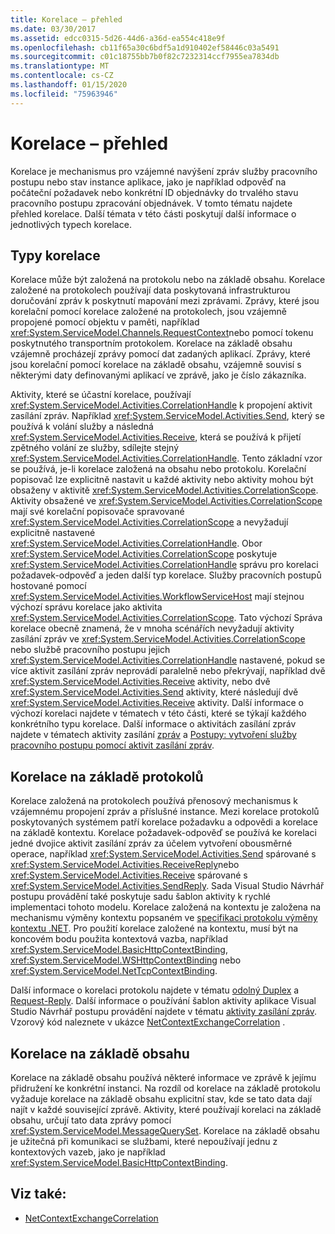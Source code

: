 ```yaml
---
title: Korelace – přehled
ms.date: 03/30/2017
ms.assetid: edcc0315-5d26-44d6-a36d-ea554c418e9f
ms.openlocfilehash: cb11f65a30c6bdf5a1d910402ef58446c03a5491
ms.sourcegitcommit: c01c18755bb7b0f82c7232314ccf7955ea7834db
ms.translationtype: MT
ms.contentlocale: cs-CZ
ms.lasthandoff: 01/15/2020
ms.locfileid: "75963946"
---
```

# <a name="correlation-overview"></a>Korelace – přehled
Korelace je mechanismus pro vzájemné navýšení zpráv služby pracovního postupu nebo stav instance aplikace, jako je například odpověď na počáteční požadavek nebo konkrétní ID objednávky do trvalého stavu pracovního postupu zpracování objednávek. V tomto tématu najdete přehled korelace. Další témata v této části poskytují další informace o jednotlivých typech korelace.  
  
## <a name="types-of-correlation"></a>Typy korelace  
 Korelace může být založená na protokolu nebo na základě obsahu. Korelace založené na protokolech používají data poskytovaná infrastrukturou doručování zpráv k poskytnutí mapování mezi zprávami. Zprávy, které jsou korelační pomocí korelace založené na protokolech, jsou vzájemně propojené pomocí objektu v paměti, například <xref:System.ServiceModel.Channels.RequestContext>nebo pomocí tokenu poskytnutého transportním protokolem. Korelace na základě obsahu vzájemně procházejí zprávy pomocí dat zadaných aplikací. Zprávy, které jsou korelační pomocí korelace na základě obsahu, vzájemně souvisí s některými daty definovanými aplikací ve zprávě, jako je číslo zákazníka.  
  
 Aktivity, které se účastní korelace, používají <xref:System.ServiceModel.Activities.CorrelationHandle> k propojení aktivit zasílání zpráv. Například <xref:System.ServiceModel.Activities.Send>, který se používá k volání služby a následná <xref:System.ServiceModel.Activities.Receive>, která se používá k přijetí zpětného volání ze služby, sdílejte stejný <xref:System.ServiceModel.Activities.CorrelationHandle>. Tento základní vzor se používá, je-li korelace založená na obsahu nebo protokolu. Korelační popisovač lze explicitně nastavit u každé aktivity nebo aktivity mohou být obsaženy v aktivitě <xref:System.ServiceModel.Activities.CorrelationScope>. Aktivity obsažené ve <xref:System.ServiceModel.Activities.CorrelationScope> mají své korelační popisovače spravované <xref:System.ServiceModel.Activities.CorrelationScope> a nevyžadují explicitně nastavené <xref:System.ServiceModel.Activities.CorrelationHandle>. Obor <xref:System.ServiceModel.Activities.CorrelationScope> poskytuje <xref:System.ServiceModel.Activities.CorrelationHandle> správu pro korelaci požadavek-odpověď a jeden další typ korelace. Služby pracovních postupů hostované pomocí <xref:System.ServiceModel.Activities.WorkflowServiceHost> mají stejnou výchozí správu korelace jako aktivita <xref:System.ServiceModel.Activities.CorrelationScope>. Tato výchozí Správa korelace obecně znamená, že v mnoha scénářích nevyžadují aktivity zasílání zpráv ve <xref:System.ServiceModel.Activities.CorrelationScope> nebo službě pracovního postupu jejich <xref:System.ServiceModel.Activities.CorrelationHandle> nastavené, pokud se více aktivit zasílání zpráv neprovádí paralelně nebo překrývají, například dvě <xref:System.ServiceModel.Activities.Receive> aktivity, nebo dvě <xref:System.ServiceModel.Activities.Send> aktivity, které následují dvě <xref:System.ServiceModel.Activities.Receive> aktivity. Další informace o výchozí korelaci najdete v tématech v této části, které se týkají každého konkrétního typu korelace. Další informace o aktivitách zasílání zpráv najdete v tématech aktivity zasílání [zpráv](../../../../docs/framework/wcf/feature-details/messaging-activities.md) a [Postupy: vytvoření služby pracovního postupu pomocí aktivit zasílání zpráv](../../../../docs/framework/wcf/feature-details/how-to-create-a-workflow-service-with-messaging-activities.md).  
  
## <a name="protocol-based-correlation"></a>Korelace na základě protokolů

Korelace založená na protokolech používá přenosový mechanismus k vzájemnému propojení zpráv a příslušné instance. Mezi korelace protokolů poskytovaných systémem patří korelace požadavku a odpovědi a korelace na základě kontextu. Korelace požadavek-odpověď se používá ke korelaci jedné dvojice aktivit zasílání zpráv za účelem vytvoření obousměrné operace, například <xref:System.ServiceModel.Activities.Send> spárované s <xref:System.ServiceModel.Activities.ReceiveReply>nebo <xref:System.ServiceModel.Activities.Receive> spárované s <xref:System.ServiceModel.Activities.SendReply>. Sada Visual Studio Návrhář postupu provádění také poskytuje sadu šablon aktivity k rychlé implementaci tohoto modelu. Korelace založená na kontextu je založena na mechanismu výměny kontextu popsaném ve [specifikaci protokolu výměny kontextu .NET](https://docs.microsoft.com/openspecs/windows_protocols/mc-netcex/a7f26280-491f-465b-9914-c5eb5322dbb4). Pro použití korelace založené na kontextu, musí být na koncovém bodu použita kontextová vazba, například <xref:System.ServiceModel.BasicHttpContextBinding>, <xref:System.ServiceModel.WSHttpContextBinding> nebo <xref:System.ServiceModel.NetTcpContextBinding>.  
  
Další informace o korelaci protokolu najdete v tématu [odolný Duplex](../../../../docs/framework/wcf/feature-details/durable-duplex-correlation.md) a [Request-Reply](../../../../docs/framework/wcf/feature-details/request-reply-correlation.md). Další informace o používání šablon aktivity aplikace Visual Studio Návrhář postupu provádění najdete v tématu [aktivity zasílání zpráv](../../../../docs/framework/wcf/feature-details/messaging-activities.md). Vzorový kód naleznete v ukázce [NetContextExchangeCorrelation](https://docs.microsoft.com/previous-versions/dotnet/netframework-4.0/ee662963%28v%3dvs.100%29) .  
  
## <a name="content-based-correlation"></a>Korelace na základě obsahu

Korelace na základě obsahu používá některé informace ve zprávě k jejímu přidružení ke konkrétní instanci. Na rozdíl od korelace na základě protokolu vyžaduje korelace na základě obsahu explicitní stav, kde se tato data dají najít v každé související zprávě. Aktivity, které používají korelaci na základě obsahu, určují tato data zprávy pomocí <xref:System.ServiceModel.MessageQuerySet>. Korelace na základě obsahu je užitečná při komunikaci se službami, které nepoužívají jednu z kontextových vazeb, jako je například <xref:System.ServiceModel.BasicHttpContextBinding>.
  
## <a name="see-also"></a>Viz také:

- [NetContextExchangeCorrelation](https://docs.microsoft.com/previous-versions/dotnet/netframework-4.0/ee662963%28v%3dvs.100%29)
